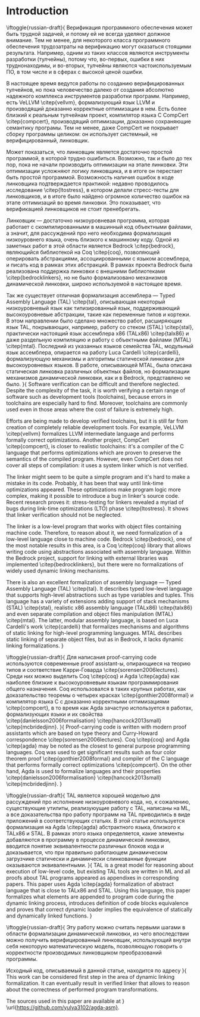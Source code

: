 # Introduction

\iftoggle{russian-draft}{
Верификация программного обеспечения может быть трудной задачей, и потому
ей не всегда уделяют должное внимание. Тем не менее, для некоторого класса
программного обеспечения трудозатраты на верификацию могут оказаться
стоящими результата. Например, одним из таких классов являются инструменты
разработки (тулчейны), потому что, во-первых, ошибки в них труднонаходимы,
и во-вторых, тулчейны являются частоиспользуемым ПО, в том числе и в сферах
с высокой ценой ошибки.

В настоящее время ведутся работы по созданию верифицированных тулчейнов, но
пока человечество далеко от создания абсолютно надежного комплекса
инструментов разработки программ. Например, есть VeLLVM \citep{vellvm},
формализующий язык LLVM и производящий доказанно корректные оптимизации в
нем. Есть более близкий к реальным тулчейнам проект, компилятор языка C
CompCert \citep{compcert}, производящий оптимизации, доказанно сохраняющие
семантику програмы. Тем не менее, даже CompCert не покрывает сборку
программы целиком: он использует системный, не верифицированный, линковщик.

Может показаться, что линковщик является достаточно простой программой, в
которой трудно ошибиться. Возможно, так и было до тех пор, пока не начали
производить оптимизации на этапе линковки. Эти оптимизации усложняют логику
линковщика, и в итоге он перестает быть простой программой. Возможность
наличия ошибок в коде линковщика подтверждается практикой: недавно
проводилось исследование \citep{ltostress}, в котором делали стресс-тесты для
линковщиков, и в итоге было найдено огромное количество ошибок на этапе
оптимизаций во время линковки. Это показывает, что верификацией линковщиков
не стоит пренебрегать.

Линковщик — достаточно низкоуровневая программа, которая работает с
скомпилированными в машинный код объектными файлами, а значит, для
рассуждений про него необходима формализация низкоуровнего языка, очень
близкого к машинному коду. Одной из заметных работ в этой области является
Bedrock \citep{bedrock}, являющийся библиотекой на Coq \citep{coq},
позволяющей оперировать абстракциями, ассоциированными с языком ассемблера,
и писать код в рамках этих абстракций. В рамках проекта Bedrock была
реализована поддержка линковки с внешними библиотеками \citep{bedrocklinkers},
но не было формализовано механизмов динамической линковки, широко
используемой в настоящее время.

Так же существует отличная формализация ассемблера — Typed Assembly
Language (TAL) \citep{tal}, описывающая некоторый низкоуровневый язык как
типизированный язык, поддерживающий высокоуровневые абстракции, такие как
переменные типов и кортежи. В этом направлении было сделано множество
работ, расширяющих язык TAL, покрывающих, например, работу со стеком (STAL)
\citep{stal}, практически настоящий язык ассемблера x86 (TALx86) \citep{talx86} и даже
раздельную компиляцию и работу с объектными файлами (MTAL) \citep{mtal}.
Последний из указанных языков семейства TAL, модульный язык ассемблера,
опирается на работу Luca Cardelli \citep{cardelli}, формализующую механизмы и
алгоритмы статической линковки для высокоуровневых языков. В работе,
описывающей MTAL, была описана статическая линковка различных объектных
файлов, но формализации механизмов динамической линковки, как и в Bedrock,
представлено не было.
}{
Software verification can be difficult and therefore neglected. Despite the
complexity of the task, it is worth verifying a certain range of software such
as development tools (toolchains), because errors in toolchains are
especially hard to find.
Moreover, toolchains are commonly used even in those areas where the cost
of failure is extremely high.

Efforts are being made to develop verified toolchains, but it is still far
from creation of completely reliable development tools. For example, VeLLVM
\citep{vellvm} formalizes LLVM intermediate language and performs formally
correct optimizations. Another project, CompCert \citep{compcert}, is
closer to realistic toolchains: it's a compiler of the C language that
performs optimizations which are proven to preserve the semantics of the
compiled program. However, even CompCert does not cover all steps of
compilation: it uses a system linker which is not verified.

The linker might seem to be quite a simple program and it's hard to make a
mistake in its code. Probably, it has been that way until link-time
optimizations appeared. These optimizations make program logic more
complex, making it possible to introduce a bug in linker's source code.
Recent research proves it: stress-testing for linkers revealed a myriad of
bugs during link-time optimizations (LTO) phase \citep{ltostress}. It
shows that linker verification should not be neglected.

The linker is a low-level program that works with object files containing machine
code. Therefore, to reason about it, we need formalization of a low-level
language close to machine code. Bedrock \citep{bedrock}, one of the most
notable results in this area, is a Coq \citep{coq} library that allows
writing code using abstractions associated with assembly language. Within the
Bedrock project, support for linking with external libraries was
implemented \citep{bedrocklinkers}, but there were no formalizations of
widely used dynamic linking mechanisms.

There is also an excellent formalization of assembly language — Typed Assembly
Language (TAL) \citep{tal}. It describes typed low-level language that
supports high-level abstractions such as type variables and tuples. This
language has a variety of extensions adding support of stack mechanisms
(STAL) \citep{stal}, realistic x86 assembly language (TALx86)
\citep{talx86} and even separate compilation and object files manipulation
(MTAL) \citep{mtal}. The latter, modular
assembly language, is based on Luca Cardelli's work \citep{cardelli} that
formalizes mechanisms and algorithms of static linking for high-level
programming languages. MTAL describes static linking of separate object
files, but as in Bedrock, it lacks dynamic linking formalizations.
}

\iftoggle{russian-draft}{
Для написания proof-carrying code используются современные proof
assistant-ы, опирающиеся на теорию типов и соответствие Карри-Говарда
\citep{sorensen2006lectures}. Среди них можно выделить Coq \citep{coq} и
Agda \citep{agda}
как наиболее близкие к высокоуровневым языкам программирования общего
назначения.  Coq использовался в таких крупных работах, как доказательство
теоремы о четырех красках \citep{gonthier2008formal} и компилятор языка C с
доказанно корректными оптимизациями \citep{compcert}, в то время как Agda
зачастую используется в работах, формализующих языки и их свойства
\citep{danielsson2006formalisation} \citep{hancock2013small}
\citep{mcbridedjinn}.
}{
Proof-carrying code is written with modern proof assistants which are
based on type theory and Curry-Howard correspondence
\citep{sorensen2006lectures}. Coq \citep{coq} and Agda \citep{agda} may be
noted as the closest to general purpose programming languages. Coq was used
to get significant results such as four color theorem proof
\citep{gonthier2008formal} and compiler of the C language that performs
formally correct optimizations \citep{compcert}. On the other hand, Agda is
used to formalize languages and their properties
\citep{danielsson2006formalisation} \citep{hancock2013small}
\citep{mcbridedjinn}.
}

\iftoggle{russian-draft}{
TAL является хорошей моделью для рассуждений про исполнение низкоуровневого
кода, но, к сожалению, существующие утилиты, реализуюущие работу с TAL,
написаны на ML, а все доказательства про работу программ на TAL приводились
в виде приложений в соответствующих статьях. В этой статье используется
формализация на Agda \citep{agda} абстрактного языка, близкого к TALx86 и STAL.
В рамках этого языка определяется, какие элементы добавляются в программу в
процессе динамической линковки, вводится понятие эквивалентности различных
блоков кода и доказывается, что при правильно работающем динамическом
загрузчике статически и динамически слинкованные функции оказываются
эквивалентными.
}{
TAL is a great model for reasoning about execution of low-level code, but
existing TAL tools are written in ML and all proofs about TAL programs
appeared as appendixes in corresponding papers. This paper uses
Agda \citep{agda} formalization of abstract language that is close to
TALx86 and STAL. Using this language, this paper formalizes what elements
are appended to program code during the dynamic linking process, introduces
definition of code blocks equivalence and proves that correct dynamic
loader implies the equivalence of statically and dynamically linked functions.
}

\iftoggle{russian-draft}{
Эту работу можно считать первыми шагами в области формализации динамической
линковки, из чего впоследствии можно получить верифицированный линковщик,
использующий внутри себя некоторую математическую модель, позволяющую
говорить о корректности производимых линковщиком преобразований программы.

Исходный код, описываемый в данной статье, находится по адресу
}{
This work can be considered first step in the area of dynamic linking
formalization. It can eventually result in verified linker that allows to
reason about the correctness of performed program transformations.

The sources used in this paper are available at
}
\url{https://github.com/yulya3102/agda-asm}.

